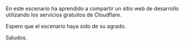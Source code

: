 En este escenario ha aprendido a compartir un sitio web de desarrollo utilizando los servicios gratuitos de Cloudflare.

Espero que el escenario haya sido de su agrado.

Saludos.
